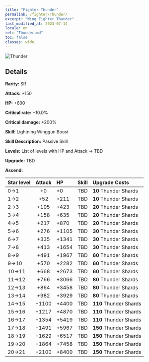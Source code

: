 ```yaml
---
title: "Fighter Thunder"
permalink: /fighter/Thunder/
excerpt: "Wing Fighter Thunder"
last_modified_at: 2023-07-14
locale: en
ref: "Thunder.md"
toc: false
classes: wide
---
```



 ![Thunder](/images/ship/fj_img9.png)

## Details

 **Rarity:** SR 

 **Attack:** +150

 **HP:** +600

 **Critical rate:** +10.0%

 **Critical damage:** +200%

 **Skill:** Lightning Winggun Boost

 **Skill Description:**  Passive Skill

 **Levels:**  List of levels with HP and Attack -> TBD

 **Upgrade:**  TBD

 **Ascend:**  

  |  Star level | Attack | HP |  Skill | Upgrade Costs |
  |:------|:----:|:------|:-------:|:-------------------|
  | 0->1  | +0  | +0  | TBD  | **10** Thunder Shards |
  | 1->2  | +52  | +211  | TBD  | **10** Thunder Shards |
  | 2->3  | +105  | +423  | TBD  | **20** Thunder Shards |
  | 3->4  | +158  | +635  | TBD  | **20** Thunder Shards |
  | 4->5  | +217  | +870  | TBD  | **20** Thunder Shards |
  | 5->6  | +276  | +1105  | TBD  | **30** Thunder Shards |
  | 6->7  | +335  | +1341  | TBD  | **30** Thunder Shards |
  | 7->8  | +413  | +1654  | TBD  | **30** Thunder Shards |
  | 8->9  | +491  | +1967  | TBD  | **60** Thunder Shards |
  | 9->10  | +570  | +2282  | TBD  | **60** Thunder Shards |
  | 10->11  | +668  | +2673  | TBD  | **60** Thunder Shards |
  | 11->12  | +766  | +3066  | TBD  | **80** Thunder Shards |
  | 12->13  | +864  | +3458  | TBD  | **80** Thunder Shards |
  | 13->14  | +982  | +3929  | TBD  | **80** Thunder Shards |
  | 14->15  | +1100  | +4400  | TBD  | **110** Thunder Shards |
  | 15->16  | +1217  | +4870  | TBD  | **110** Thunder Shards |
  | 16->17  | +1354  | +5419  | TBD  | **110** Thunder Shards |
  | 17->18  | +1491  | +5967  | TBD  | **150** Thunder Shards |
  | 18->19  | +1629  | +6517  | TBD  | **150** Thunder Shards |
  | 19->20  | +1864  | +7458  | TBD  | **150** Thunder Shards |
  | 20->21  | +2100  | +8400  | TBD  | **150** Thunder Shards |

